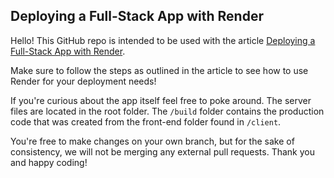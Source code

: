 ## Deploying a Full-Stack App with Render
Hello! This GitHub repo is intended to be used with the article [Deploying a Full-Stack App with Render](https://www.codecademy.com/articles/deploying-a-fullstack-with-render).

Make sure to follow the steps as outlined in the article to see how to use Render for your deployment needs!

If you're curious about the app itself feel free to poke around. The server files are located in the root folder. The `/build` folder contains the production code that was created from the front-end folder found in `/client`.

You're free to make changes on your own branch, but for the sake of consistency, we will not be merging any external pull requests. Thank you and happy coding!
